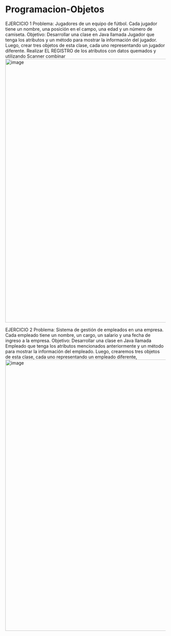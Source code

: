 # Programacion-Objetos
EJERCICIO 1 Problema: Jugadores de un equipo de fútbol. Cada jugador tiene un nombre, una posición en el campo, una edad y un número de camiseta. Objetivo: Desarrollar una clase en Java llamada Jugador que tenga los atributos y un método para mostrar la información del jugador. Luego, crear tres objetos de esta clase, cada uno representando un jugador diferente.
Realizar EL REGISTRO de los atributos con datos quemados y utilizando Scanner combinar
<img width="1785" height="825" alt="image" src="https://github.com/user-attachments/assets/3fed7ea0-f444-488f-8eb3-e4242b65510f" />

EJERCICIO 2
Problema: Sistema de gestión de empleados en una empresa. Cada empleado tiene un nombre, un cargo, un salario y una fecha de ingreso a la empresa.
Objetivo: Desarrollar una clase en Java llamada Empleado que tenga los atributos mencionados anteriormente y un método para mostrar la información del empleado. Luego, crearemos tres objetos de esta clase, cada uno representando un empleado diferente,
<img width="594" height="849" alt="image" src="https://github.com/user-attachments/assets/3bcef2c0-1de6-4d38-9123-f288fbdd1fb0" />

